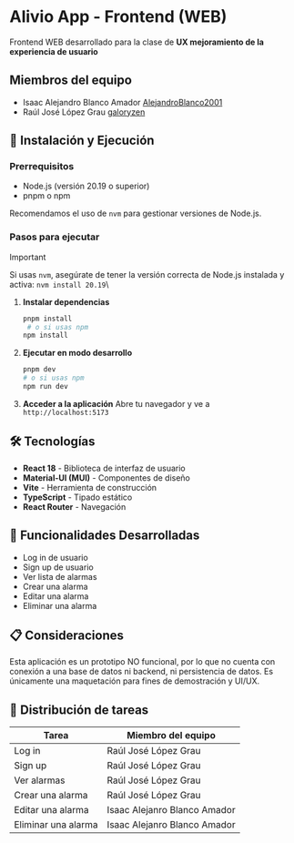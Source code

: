 # Alivio App - Frontend (WEB)

Frontend WEB desarrollado para la clase de **UX mejoramiento de la experiencia de usuario**

## Miembros del equipo
- Isaac Alejandro Blanco Amador [AlejandroBlanco2001](https://github.com/AlejandroBlanco2001)
- Raúl José López Grau [galoryzen](https://github.com/galoryzen)

## 🚀 Instalación y Ejecución

### Prerrequisitos
- Node.js (versión 20.19 o superior)
- pnpm o npm

Recomendamos el uso de `nvm` para gestionar versiones de Node.js.

### Pasos para ejecutar

<!-- Info to use nvm -->
> [!IMPORTANT]
> Si usas `nvm`, asegúrate de tener la versión correcta de Node.js instalada y activa: `nvm install 20.19`\

1. **Instalar dependencias**
   ```bash
   pnpm install
    # o si usas npm
   npm install
   ```

2. **Ejecutar en modo desarrollo**
   ```bash
   pnpm dev
   # o si usas npm
   npm run dev
   ```

3. **Acceder a la aplicación**
   Abre tu navegador y ve a `http://localhost:5173`

## 🛠️ Tecnologías

- **React 18** - Biblioteca de interfaz de usuario
- **Material-UI (MUI)** - Componentes de diseño
- **Vite** - Herramienta de construcción
- **TypeScript** - Tipado estático
- **React Router** - Navegación

## 📱 Funcionalidades Desarrolladas

- Log in de usuario
- Sign up de usuario
- Ver lista de alarmas
- Crear una alarma
- Editar una alarma
- Eliminar una alarma

## 📋 Consideraciones

Esta aplicación es un prototipo NO funcional, por lo que no cuenta con conexión a una base de datos ni backend, ni persistencia de datos. Es únicamente una maquetación para fines de demostración y UI/UX.

## 👥 Distribución de tareas

| Tarea               | Miembro del equipo           |
| ------------------- | ---------------------------- |
| Log in              | Raúl José López Grau         |
| Sign up             | Raúl José López Grau         |
| Ver alarmas         | Raúl José López Grau         |
| Crear una alarma    | Raúl José López Grau         |
| Editar una alarma   | Isaac Alejanro Blanco Amador |
| Eliminar una alarma | Isaac Alejanro Blanco Amador |